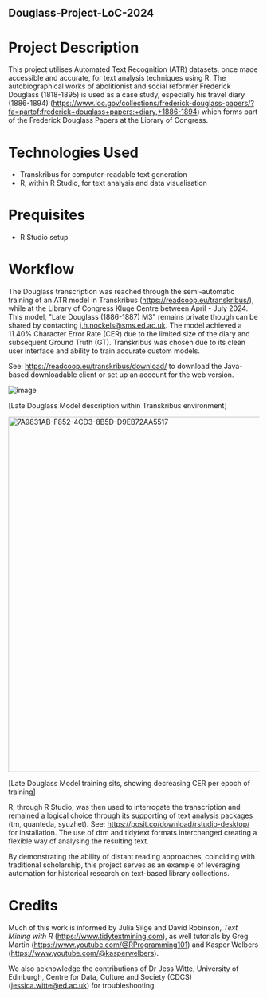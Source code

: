## Douglass-Project-LoC-2024 ##

# Project Description

This project utilises Automated Text Recognition (ATR) datasets, once made accessible and accurate, for text analysis techniques using R. The autobiographical 
works of abolitionist and social reformer Frederick Douglass (1818-1895) is used as a case study,  especially his travel diary (1886-1894) (https://www.loc.gov/collections/frederick-douglass-papers/?fa=partof:frederick+douglass+papers:+diary,+1886-1894) which forms part of the Frederick Douglass Papers at the Library of Congress. 

# Technologies Used

- Transkribus for computer-readable text generation
- R, within R Studio, for text analysis and data visualisation

# Prequisites 

- R Studio setup 

# Workflow

The Douglass transcription was reached through the semi-automatic training of an ATR model in Transkribus (https://readcoop.eu/transkribus/), 
while at the Library of Congress Kluge Centre between April - July 2024. This model, "Late Douglass (1886-1887) M3" remains private though can 
be shared by contacting j.h.nockels@sms.ed.ac.uk. The model achieved a 11.40% Character Error Rate (CER) due to the limited 
size of the diary and subsequent Ground Truth (GT). Transkribus was chosen due to its clean user interface and ability to train accurate custom models. 

See: https://readcoop.eu/transkribus/download/ to download the Java-based downloadable client or set up an acocunt for the web version.

![image](https://github.com/jnockelsss/Douglass-Project-LoC-2024/assets/166405243/3b70a8a4-62ad-454e-8e23-7bb5656a7bc2)

[Late Douglass Model description within Transkribus environment]

<img width="713" alt="7A9831AB-F852-4CD3-8B5D-D9EB72AA5517" src="https://github.com/jnockelsss/Douglass-Project-LoC-2024/assets/166405243/9f6e7785-6f45-4b0b-b95a-8f33f8f51507">

[Late Douglass Model training sits, showing decreasing CER per epoch of training]

R, through R Studio, was then used to interrogate the transcription and remained a logical choice through its supporting of text analysis packages (tm, 
quanteda, syuzhet). See: https://posit.co/download/rstudio-desktop/ for installation. The use of dtm and tidytext formats interchanged creating 
a flexible way of analysing the resulting text.

By demonstrating the ability of distant reading approaches, coinciding with traditional scholarship, this project serves as an example of leveraging 
automation for historical research on text-based library collections. 

# Credits

Much of this work is informed by Julia Silge and David Robinson, *Text Mining with R* (https://www.tidytextmining.com), as well tutorials by Greg Martin 
(https://www.youtube.com/@RProgramming101) and Kasper Welbers (https://www.youtube.com/@kasperwelbers). 

We also acknowledge the contributions of Dr Jess Witte, University of Edinburgh, Centre for Data, Culture and Society (CDCS) (jessica.witte@ed.ac.uk) for troubleshooting.
